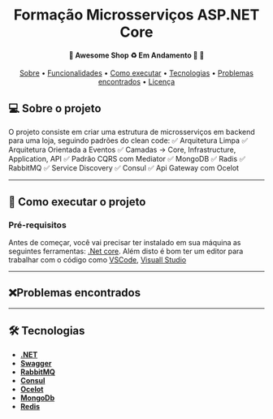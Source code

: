 <h1 align="center">
  Formação Microsserviços ASP.NET Core
</h1>

<h4 align="center">
	🚧  Awesome Shop ♻️ Em Andamento 🚀 🚧
</h4>

<p align="center">
 <a href="#-sobre-o-projeto">Sobre</a> •
 <a href="#-funcionalidades">Funcionalidades</a> •
 <a href="#-como-executar-o-projeto">Como executar</a> •
 <a href="#-tecnologias">Tecnologias</a> •
 <a href="#-problemas-encontrados">Problemas encontrados</a> •
 <a href="#user-content--licença">Licença</a>
</p>

## 💻 Sobre o projeto

O projeto consiste em criar uma estrutura de microsserviços em backend para uma loja, seguindo padrões do clean code:
✅ Arquitetura Limpa
✅ Arquitetura Orientada a Eventos
✅ Camadas -> Core, Infrastructure, Application, API
✅ Padrão CQRS com Mediator
✅ MongoDB
✅ Radis
✅ RabbitMQ
✅ Service Discovery
✅ Consul
✅ Api Gateway com Ocelot

---

## 🚀 Como executar o projeto

### Pré-requisitos

Antes de começar, você vai precisar ter instalado em sua máquina as seguintes ferramentas:
 [.Net core](https://dotnet.microsoft.com/en-us/download/dotnet/5.0).
Além disto é bom ter um editor para trabalhar com o código como [VSCode](https://code.visualstudio.com/), [Visuall Studio](https://visualstudio.microsoft.com/pt-br/downloads/)


---

## ❌Problemas encontrados

 
---

## 🛠 Tecnologias

- **[.NET](https://dotnet.microsoft.com/en-us/)**
- **[Swagger](https://dotnet.microsoft.comhttps://swagger.io/)**
- **[RabbitMQ](https://www.rabbitmq.com/)**
- **[Consul](https://www.consul.io/)**
- **[Ocelot](https://ocelot.readthedocs.io/en/latest/introduction/gettingstarted.html)**
- **[MongoDb](https://www.mongodb.com/)**
- **[Redis](https://redis.io/)**







